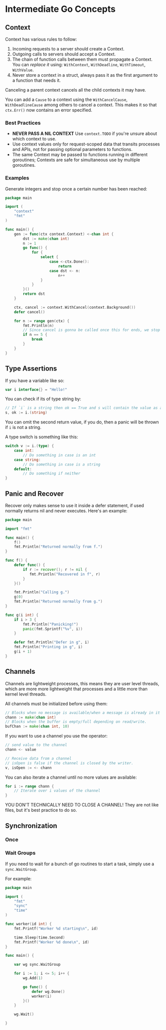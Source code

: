 # Intermediate Go Concepts

## Context

Context has various rules to follow:

1. Incoming requests to a server should create a Context.
1. Outgoing calls to servers should accept a Context.
1. The chain of function calls between them must propagate a Context. You can
   _replace it_ using: `WithContext`, `WithDeadline`, `WithTimeout`,
   `WithValue`.
1. Never store a context in a struct, always pass it as the first argument to a
   function that needs it.

Canceling a parent context cancels all the child contexts it may have.

You can add a `Cause` to a context using the `WithCancelCause`,
`WithDeadlineCause` among others to cancel a context. This makes it so that
`ctx.Err()` now contains an error specified.

### Best Practices

- **NEVER PASS A NIL CONTEXT** Use `context.TODO` if you're unsure about which
  context to use.
- Use context values only for request-scoped data that transits processes and
  APIs, not for passing optional parameters to functions.
- The same Context may be passed to functions running in different goroutines;
  Contexts are safe for simultaneous use by multiple goroutines.

### Examples

Generate integers and stop once a certain number has been reached:

```go
package main

import (
    "context"
    "fmt"
)

func main() {
    gen := func(ctx context.Context) <-chan int {
        dst := make(chan int)
        n := 1
        go func() {
            for {
                select {
                    case <-ctx.Done():
                        return
                    case dst <- n:
                        n++
                }
            }
        }()
        return dst
    }

    ctx, cancel := context.WithCancel(context.Background())
    defer cancel()

    for n := range gen(ctx) {
        fmt.Println(n)
        // Since cancel is gonna be called once this for ends, we stop at 5
        if n == 5 {
            break
        }
    }
}
```

## Type Assertions

If you have a variable like so:

```go
var i interface{} = "Hello!"
```

You can check if its of type string by:

```go
// If `i` is a string then ok == True and s will contain the value as a string.
s, ok := i.(string)
```

You can omit the second return value, if you do, then a panic will be thrown if
`i` is not a string.

A type switch is something like this:

```go
switch v := i.(type) {
    case int:
        // Do something in case is an int
    case string:
        // Do something in case is a string
    default:
        // Do something if neither
}
```

## Panic and Recover

Recover only makes sense to use it inside a defer statement, if used normally
returns nil and never executes. Here's an example:

```go
package main

import "fmt"

func main() {
    f()
    fmt.Println("Returned normally from f.")
}

func f() {
    defer func() {
        if r := recover(); r != nil {
           fmt.Println("Recovered in f", r) 
        }
    }()

    fmt.Println("Calling g.")
    g(0)
    fmt.Println("Returned normally from g.")
}

func g(i int) {
    if i > 3 {
        fmt.Println("Panicking!")
        panic(fmt.Sprintf("%v", i))
    }

    defer fmt.Println("Defer in g", i)
    fmt.Println("Printing in g", i)
    g(i + 1)
}
```

## Channels

Channels are lightweight processes, this means they are user level threads,
which are more more lightweight that processes and a little more than kernel
level threads.

All channels must be initialized before using them:

```go
// Blocks when no message is available/when a message is already in it
chann := make(chan int)
// Blocks when the buffer is empty/full depending on read/write.
bufChan := make(chan int, 10)
```

If you want to use a channel you use the operator:

```go
// send value to the channel
chann <- value

// Receive data from a channel
// isOpen is false if the channel is closed by the writer.
v, isOpen := <- chann
```

You can also iterate a channel until no more values are available:

```go
for i := range chann {
    // Iterate over i values of the channel
}
```

YOU DON'T TECHNICALLY NEED TO CLOSE A CHANNEL! They are not like files, but it's
best practice to do so.

## Synchronization

### Once

### Wait Groups

If you need to wait for a bunch of go routines to start a task, simply use a
`sync.WaitGroup`.

For example:

```go
package main

import (
    "fmt"
    "sync"
    "time"
)

func worker(id int) {
    fmt.Printf("Worker %d starting\n", id)

    time.Sleep(time.Second)
    fmt.Printf("Worker %d done\n", id)
}

func main() {

    var wg sync.WaitGroup

    for i := 1; i <= 5; i++ {
        wg.Add(1)

        go func() {
            defer wg.Done()
            worker(i)
        }()
    }

    wg.Wait()

}
```
